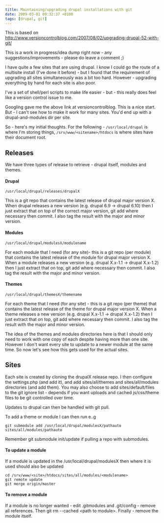 ```yaml
---
title: Maintaining/upgrading drupal installations with git
date: 2009-03-01 09:32:37 +0100
tags: [drupal, git]
---
```


This is based on http://www.versioncontrolblog.com/2007/08/02/upgrading-drupal-52-with-git/

This is a work in progress/idea dump right now - any suggestions/improvements - please do leave a comment ;)

I have quite a few sites that are using drupal. I know I could go the route of a multisite install (I've done it before) - but I found that the requirement of upgrading all sites simultaneously was a bit too hard. However - upgrading everything by hand for each site is also poor.

I've a set of shell/perl scripts to make life easier - but - this really does feel like a version control issue to me.

Googling gave me the above link at versioncontrolblog. This is a nice start. But - I can't see how to make it work for many sites. You'd end up with a drupal-and-modules dir per site.

So - here's my initial thoughts. For the following - <code>/usr/local/drupal</code> is where I'm storing things, <code>/srv/www/&lt;sitename&gt;/htdocs</code> is where sites have their document root.

## Releases

We have three types of release to retrieve - drupal itself, modules and themes.

#### Drupal

<code>/usr/local/drupal/releases/drupalX</code>

This is a git repo that contains the latest release of drupal major version X. When drupal releases a new version (e.g. drupal 6.9 -> drupal 6.10) then I just extract that on top of the correct major version, git add where necessary then commit. I also tag the result with the major and minor version.

#### Modules

<code>/usr/local/drupal/modulesX/modulename</code>

For each module that I need (for any site)- this is a git repo (per module) that contains the latest release of the module for drupal major version X. When a module releases a new version (e.g. drupal X.x-1.1 -> drupal X.x-1.2) then I just extract that on top, git add where necessary then commit. I also tag the result with the major and minor version.

#### Themes

<code>/usr/local/drupal/themesX/themename</code>

For each theme that I need (for any site) - this is a git repo (per theme) that contains the latest release of the theme for drupal major version X. When a theme releases a new version (e.g. drupal X.x-1.1 -> drupal X.x-1.2) then I just extract that on top, git add where necessary then commit. I also tag the result with the major and minor version.

The idea of the themes and modules directories here is that I should only need to work with one copy of each despite having more than one site. However I don't want every site to update to a newer module at the same time. So now let's see how this gets used for the actual sites.

## Sites

Each site is created by cloning the drupalX release repo. I then configure the settings.php (and add it), and add sites/all/themes and sites/all/modules directories (and add them). You may also choose to add sites/default/files to the git ignore list - depends if you want uploads and cached js/css/theme files to be git controlled over time.

Updates to drupal can then be handled with git pull.

To add a theme or module I can then run e..g

```shell
git submodule add /usr/local/drupal/modulesX/pathauto sites/all/modules/pathauto
```

Remember git submodule init/update if pulling a repo with submodules.

#### To update a module

If a module is updated in the /usr/local/drupal/modulesX then where it is used should also be updated

```shell
cd /srv/www/<site>/htdocs/sites/all/modules/<modulename>
git remote update
git merge origin/master
```

#### To remove a module

If a module is no longer wanted - edit .gitmodules and .git/config - remove all references. Then git rm --cached &lt;path to module&gt;. Finally - remove the module itself.
